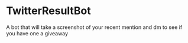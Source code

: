 # TwitterResultBot
A bot that will take a screenshot of your recent mention and dm to see if you have one a giveaway
